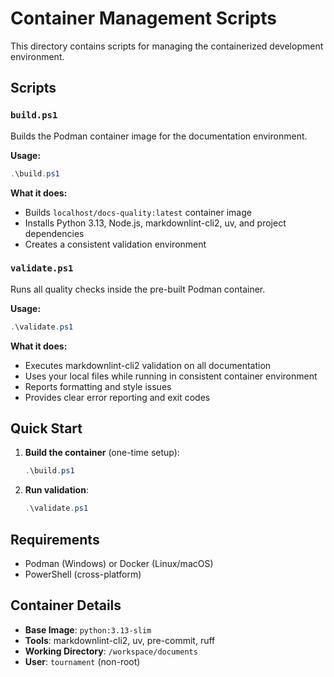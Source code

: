 # Container Management Scripts

This directory contains scripts for managing the containerized development environment.

## Scripts

### `build.ps1`

Builds the Podman container image for the documentation environment.

**Usage:**

```powershell
.\build.ps1
```

**What it does:**

- Builds `localhost/docs-quality:latest` container image
- Installs Python 3.13, Node.js, markdownlint-cli2, uv, and project dependencies
- Creates a consistent validation environment

### `validate.ps1`

Runs all quality checks inside the pre-built Podman container.

**Usage:**

```powershell
.\validate.ps1
```

**What it does:**

- Executes markdownlint-cli2 validation on all documentation
- Uses your local files while running in consistent container environment
- Reports formatting and style issues
- Provides clear error reporting and exit codes

## Quick Start

1. **Build the container** (one-time setup):

   ```powershell
   .\build.ps1
   ```

2. **Run validation**:

   ```powershell
   .\validate.ps1
   ```

## Requirements

- Podman (Windows) or Docker (Linux/macOS)
- PowerShell (cross-platform)

## Container Details

- **Base Image**: `python:3.13-slim`
- **Tools**: markdownlint-cli2, uv, pre-commit, ruff
- **Working Directory**: `/workspace/documents`
- **User**: `tournament` (non-root)
